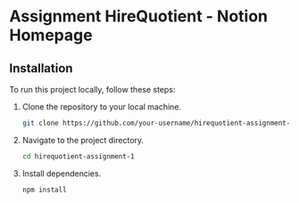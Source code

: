 # Assignment HireQuotient - Notion Homepage

## Installation

To run this project locally, follow these steps:

1. Clone the repository to your local machine.

    ```bash
    git clone https://github.com/your-username/hirequotient-assignment-1.git
    ```

2. Navigate to the project directory.

    ```bash
    cd hirequotient-assignment-1
    ```

3. Install dependencies.

    ```bash
    npm install
    ```


